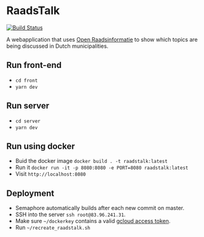 # RaadsTalk
[![Build Status](https://semaphoreci.com/api/v1/projects/785f9851-b346-4ee3-b58c-5a4533498135/2531437/badge.svg)](https://semaphoreci.com/argu/raadstalk)

A webapplication that uses [Open Raadsinformatie](http://openraadsinformatie.nl) to show which topics are being discussed in Dutch municipalities.

## Run front-end

- `cd front`
- `yarn dev`

## Run server

- `cd server`
- `yarn dev`

## Run using docker

- Buid the docker image `docker build . -t raadstalk:latest`
- Run it `docker run -it -p 8080:8080 -e PORT=8080 raadstalk:latest`
- Visit `http://localhost:8080`

## Deployment

- Semaphore automatically builds after each new commit on master.
- SSH into the server `ssh root@83.96.241.31`.
- Make sure `~/dockerkey` contains a valid [gcloud access token](https://cloud.google.com/container-registry/docs/advanced-authentication#access_token).
- Run `~/recreate_raadstalk.sh`
